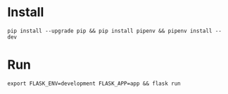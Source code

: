 # Install 
```
pip install --upgrade pip && pip install pipenv && pipenv install --dev
```

# Run
```
export FLASK_ENV=development FLASK_APP=app && flask run
```